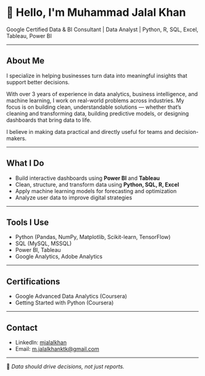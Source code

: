 # 👋 Hello, I'm Muhammad Jalal Khan

Google Certified Data & BI Consultant | Data Analyst | Python, R, SQL, Excel, Tableau, Power BI

---

## About Me

I specialize in helping businesses turn data into meaningful insights that support better decisions.

With over 3 years of experience in data analytics, business intelligence, and machine learning, I work on real-world problems across industries. My focus is on building clean, understandable solutions — whether that’s cleaning and transforming data, building predictive models, or designing dashboards that bring data to life.

I believe in making data practical and directly useful for teams and decision-makers.

---

## What I Do

- Build interactive dashboards using **Power BI** and **Tableau**  
- Clean, structure, and transform data using **Python, SQL, R, Excel**  
- Apply machine learning models for forecasting and optimization  
- Analyze user data to improve digital strategies

---

## Tools I Use

- Python (Pandas, NumPy, Matplotlib, Scikit-learn, TensorFlow)
- SQL (MySQL, MSSQL)
- Power BI, Tableau
- Google Analytics, Adobe Analytics

---

## Certifications

- Google Advanced Data Analytics (Coursera)
- Getting Started with Python (Coursera)

---

## Contact

- LinkedIn: [mjalalkhan](https://linkedin.com/in/mjalalkhan)
- Email: m.jalalkhanktk@gmail.com

---

📌 *Data should drive decisions, not just reports.*
